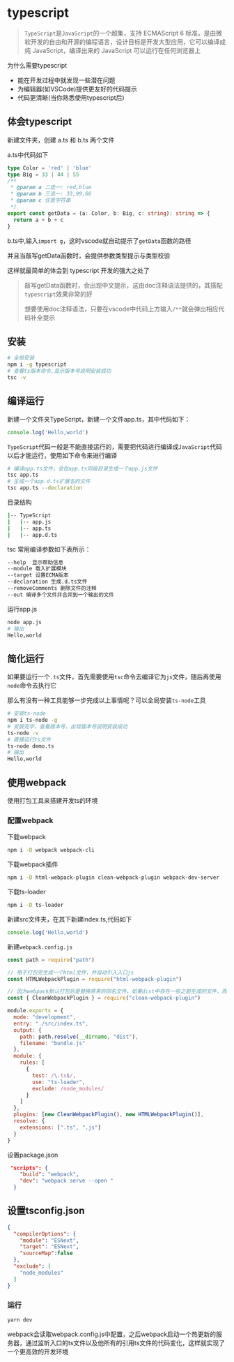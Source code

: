 # typescript

> `TypeScript`是`JavaScript`的一个超集，支持 ECMAScript 6 标准，是由微软开发的自由和开源的编程语言，设计目标是开发大型应用，它可以编译成纯 JavaScript，编译出来的 JavaScript 可以运行在任何浏览器上

为什么需要typescript

- 能在开发过程中就发现一些潜在问题
- 为编辑器(如VSCode)提供更友好的代码提示
- 代码更清晰(当你熟悉使用typescript后)

## 体会typescript 

新建文件夹，创建 a.ts 和 b.ts 两个文件

a.ts中代码如下

```ts
type Color = 'red' | 'blue'
type Big = 33 | 44 | 55
/**
 * @param a 二选一: red,blue
 * @param b 三选一: 33,99,66
 * @param c 任意字符串
 */
export const getData = (a: Color, b: Big, c: string): string => {
  return a + b + c
}
```

b.ts中,输入`import g`，这时vscode就自动提示了`getData`函数的路径

并且当敲写getData函数时，会提供参数类型提示与类型校验

这样就最简单的体会到 typescript 开发的强大之处了

> 敲写getData函数时，会出现中文提示，这由doc注释语法提供的，其搭配`typescript`效果非常的好
>
> 想要使用doc注释语法，只要在vscode中代码上方输入`/**`就会弹出相应代码补全提示
>

## 安装

```sh
# 全局安装
npm i -g typescript
# 查看ts版本命令,显示版本号说明安装成功
tsc -v
```

## 编译运行

新建一个文件夹TypeScript，新建一个文件app.ts，其中代码如下：

```ts
console.log('Hello,world')
```

`TypeScript`代码一般是不能直接运行的，需要把代码进行编译成`JavaScript`代码以后才能运行，使用如下命令来进行编译

```sh
# 编译app.ts文件，会在app.ts同级目录生成一个app.js文件
tsc app.ts
# 生成一个app.d.ts扩展名的文件
tsc app.ts --declaration
```

目录结构

```sh
|-- TypeScript
|   |-- app.js
|   |-- app.ts
|   |-- app.d.ts
```

tsc 常用编译参数如下表所示：

```sh
--help  显示帮助信息
--module 载入扩展模块
--target 设置ECMA版本
--declaration 生成.d.ts文件
--removeComments 删除文件的注释
--out 编译多个文件并合并到一个输出的文件
```

运行app.js

```sh
node app.js
# 输出
Hello,world
```

## 简化运行

如果要运行一个`.ts`文件，首先需要使用`tsc`命令去编译它为`js`文件，随后再使用`node`命令去执行它

那么有没有一种工具能够一步完成以上事情呢？可以全局安装`ts-node`工具

```sh
# 安装ts-node
npm i ts-node -g
# 安装完毕，查看版本号，出现版本号说明安装成功
ts-node -v
# 直接运行ts文件
ts-node demo.ts
# 输出
Hello,world
```

## 使用webpack

使用打包工具来搭建开发ts的环境

### 配置webpack

下载webpack

```sh
npm i -D webpack webpack-cli 
```

下载webpack插件

```sh
npm i -D html-webpack-plugin clean-webpack-plugin webpack-dev-server
```

下载ts-loader

```sh
npm i -D ts-loader
```

新建src文件夹，在其下新建index.ts,代码如下

```ts
console.log('Hello,world')
```

新建`webpack.config.js`

```js
const path = require("path")

// 用于打包完生成一个html文件，并自动引入入口js
const HTMLWebpackPlugin = require("html-webpack-plugin")

// 因为webpack默认打包后是替换原来的同名文件，如果dist中存在一些之前生成的文件，而之后不会再生成的文件，这些文件理论上会一直存在，这种情况下需要去手动确认和删除，显然是很繁琐的，CleanWebpackPlugin插件的作用就是打包前清空dist文件
const { CleanWebpackPlugin } = require("clean-webpack-plugin")

module.exports = {
  mode: "development",
  entry: "./src/index.ts",
  output: {
    path: path.resolve(__dirname, "dist"),
    filename: "bundle.js"
  },
  module: {
    rules: [
      {
        test: /\.ts$/,
        use: "ts-loader",
        exclude: /node_modules/
      }
    ]
  },
  plugins: [new CleanWebpackPlugin(), new HTMLWebpackPlugin()],
  resolve: {
    extensions: [".ts", ".js"]
  }
}
```

设置package.json

```json
 "scripts": {
    "build": "webpack",
    "dev": "webpack serve --open "
  }
```

## 设置tsconfig.json

```json
{
  "compilerOptions": {
    "module": "ESNext",
    "target": "ESNext",
    "sourceMap":false
  },
  "exclude": [
    "node_modules"
  ]
}
```

### 运行

```sh
yarn dev
```

webpack会读取webpack.config.js中配置，之后webpack启动一个热更新的服务器，通过监听入口的ts文件以及他所有的引用ts文件的代码变化，这样就实现了一个更高效的开发环境
